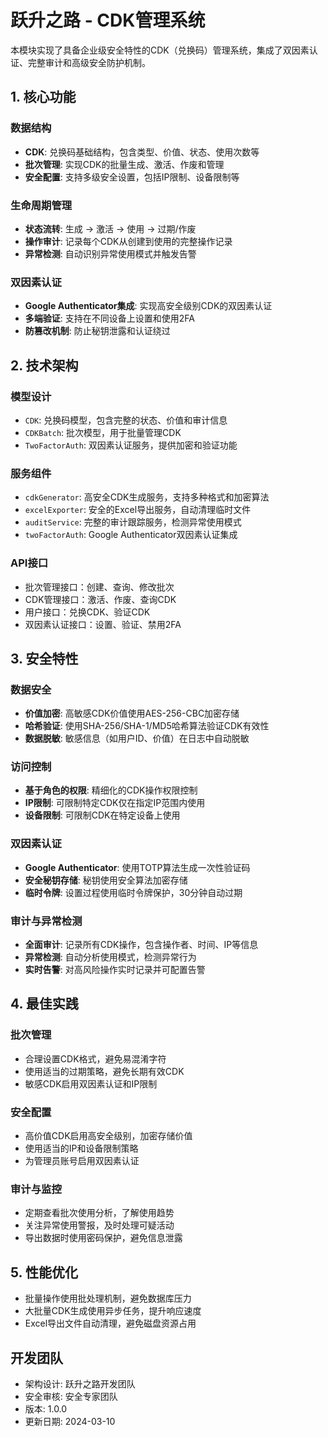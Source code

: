# 跃升之路 - CDK管理系统

本模块实现了具备企业级安全特性的CDK（兑换码）管理系统，集成了双因素认证、完整审计和高级安全防护机制。

## 1. 核心功能

### 数据结构

- **CDK**: 兑换码基础结构，包含类型、价值、状态、使用次数等
- **批次管理**: 实现CDK的批量生成、激活、作废和管理
- **安全配置**: 支持多级安全设置，包括IP限制、设备限制等

### 生命周期管理

- **状态流转**: 生成 -> 激活 -> 使用 -> 过期/作废
- **操作审计**: 记录每个CDK从创建到使用的完整操作记录
- **异常检测**: 自动识别异常使用模式并触发告警

### 双因素认证

- **Google Authenticator集成**: 实现高安全级别CDK的双因素认证
- **多端验证**: 支持在不同设备上设置和使用2FA
- **防篡改机制**: 防止秘钥泄露和认证绕过

## 2. 技术架构

### 模型设计

- `CDK`: 兑换码模型，包含完整的状态、价值和审计信息
- `CDKBatch`: 批次模型，用于批量管理CDK
- `TwoFactorAuth`: 双因素认证服务，提供加密和验证功能

### 服务组件

- `cdkGenerator`: 高安全CDK生成服务，支持多种格式和加密算法
- `excelExporter`: 安全的Excel导出服务，自动清理临时文件
- `auditService`: 完整的审计跟踪服务，检测异常使用模式
- `twoFactorAuth`: Google Authenticator双因素认证集成

### API接口

- 批次管理接口：创建、查询、修改批次
- CDK管理接口：激活、作废、查询CDK
- 用户接口：兑换CDK、验证CDK
- 双因素认证接口：设置、验证、禁用2FA

## 3. 安全特性

### 数据安全

- **价值加密**: 高敏感CDK价值使用AES-256-CBC加密存储
- **哈希验证**: 使用SHA-256/SHA-1/MD5哈希算法验证CDK有效性
- **数据脱敏**: 敏感信息（如用户ID、价值）在日志中自动脱敏

### 访问控制

- **基于角色的权限**: 精细化的CDK操作权限控制
- **IP限制**: 可限制特定CDK仅在指定IP范围内使用
- **设备限制**: 可限制CDK在特定设备上使用

### 双因素认证

- **Google Authenticator**: 使用TOTP算法生成一次性验证码
- **安全秘钥存储**: 秘钥使用安全算法加密存储
- **临时令牌**: 设置过程使用临时令牌保护，30分钟自动过期

### 审计与异常检测

- **全面审计**: 记录所有CDK操作，包含操作者、时间、IP等信息
- **异常检测**: 自动分析使用模式，检测异常行为
- **实时告警**: 对高风险操作实时记录并可配置告警

## 4. 最佳实践

### 批次管理

- 合理设置CDK格式，避免易混淆字符
- 使用适当的过期策略，避免长期有效CDK
- 敏感CDK启用双因素认证和IP限制

### 安全配置

- 高价值CDK启用高安全级别，加密存储价值
- 使用适当的IP和设备限制策略
- 为管理员账号启用双因素认证

### 审计与监控

- 定期查看批次使用分析，了解使用趋势
- 关注异常使用警报，及时处理可疑活动
- 导出数据时使用密码保护，避免信息泄露

## 5. 性能优化

- 批量操作使用批处理机制，避免数据库压力
- 大批量CDK生成使用异步任务，提升响应速度
- Excel导出文件自动清理，避免磁盘资源占用

## 开发团队

- 架构设计: 跃升之路开发团队
- 安全审核: 安全专家团队
- 版本: 1.0.0
- 更新日期: 2024-03-10 